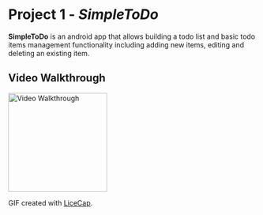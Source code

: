# Project 1 - *SimpleToDo*

**SimpleToDo** is an android app that allows building a todo list and basic todo items management functionality including adding new items, editing and deleting an existing item.



## Video Walkthrough


<img src='https://github.com/lnguyen0103/SimpleTodo/blob/master/SimpleToDoGIF.gif' title='Video Walkthrough' width='200' alt='Video Walkthrough' />

GIF created with [LiceCap](http://www.cockos.com/licecap/).

